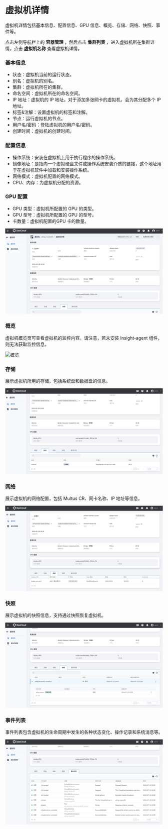 # 虚拟机详情

虚拟机详情包括基本信息、配置信息、GPU 信息、概览、存储、网络、快照、事件等。

点击左侧导航栏上的 __容器管理__ ，然后点击 __集群列表__ ，进入虚拟机所在集群详情，点击 __虚拟机名称__ 查看虚拟机详情。

### 基本信息

- 状态：虚拟机当前的运行状态。
- 别名：虚拟机的别名。
- 集群：虚拟机所在的集群。
- 命名空间：虚拟机所在的命名空间。
- IP 地址：虚拟机的 IP 地址。对于添加多张网卡的虚拟机，会为其分配多个 IP 地址。
- 标签&注解：设置虚拟机的标签和注解。
- 节点：运行虚拟机的节点。
- 用户名/密码：登陆虚拟机的用户名/密码。
- 创建时间：虚拟机的创建时间。

### 配置信息

- 操作系统：安装在虚拟机上用于执行程序的操作系统。
- 镜像地址：是指向一个虚拟硬盘文件或操作系统安装介质的链接，这个地址用于在虚拟机软件中加载和安装操作系统。
- 网络模式：虚拟机配置的网络模式。
- CPU、内存：为虚拟机分配的资源。

### GPU 配置

- GPU 类型：虚拟机所配置的 GPU 的类型。
- GPU 型号：虚拟机所配置的 GPU 的型号。
- 卡数量：虚拟机配置的GPU 卡的数量。

![虚拟机详情](../images/detail01.png)

### 概览

虚拟机概览页可查看虚拟机的监控内容。请注意，若未安装 Insight-agent 组件，则无法获取监控信息。

![概览](../images/monitor02.png)

### 存储

展示虚拟机所用的存储，包括系统盘和数据盘的信息。

![存储](../images/detail-sc.png)

### 网络

展示虚拟机的网络配置，包括 Multus CR、网卡名称、IP 地址等信息。

![网络](../images/detail-network.png)

### 快照

展示虚拟机的快照信息，支持通过快照恢复虚拟机。

![快照](../images/detail-snapshot.png)

### 事件列表

事件列表包含虚拟机的生命周期中发生的各种状态变化、操作记录和系统消息等。

![事件](../images/detail-event.png)
